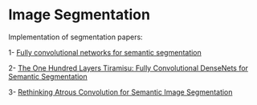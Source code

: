 # Image Segmentation
Implementation of segmentation papers:

1- [Fully convolutional networks for semantic segmentation](https://arxiv.org/abs/1605.06211)

2- [The One Hundred Layers Tiramisu: Fully Convolutional DenseNets for Semantic Segmentation](https://arxiv.org/abs/1611.09326)

3- [Rethinking Atrous Convolution for Semantic Image Segmentation](https://arxiv.org/pdf/1706.05587.pdf)